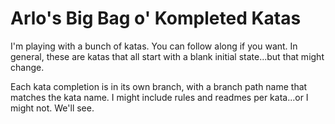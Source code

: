 # Arlo's Big Bag o' Kompleted Katas

I'm playing with a bunch of katas. You can follow along if you want. In general, these are katas that all start with a blank initial state...but that might change.

Each kata completion is in its own branch, with a branch path name that matches the kata name. I might include rules and readmes per kata...or I might not. We'll see.
